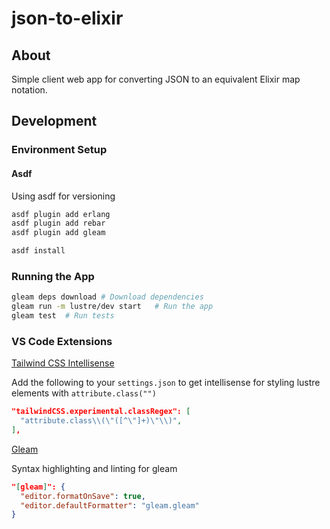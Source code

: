 # json-to-elixir

## About

Simple client web app for converting JSON to an equivalent Elixir map notation.

## Development

### Environment Setup

#### Asdf
Using asdf for versioning

```sh
asdf plugin add erlang
asdf plugin add rebar
asdf plugin add gleam

asdf install
```

### Running the App
```sh
gleam deps download # Download dependencies
gleam run -m lustre/dev start   # Run the app
gleam test  # Run tests
```

### VS Code Extensions

[Tailwind CSS Intellisense](https://marketplace.visualstudio.com/items?itemName=bradlc.vscode-tailwindcss)


Add the following to your `settings.json` to get intellisense for styling lustre elements with `attribute.class("")`

```json
"tailwindCSS.experimental.classRegex": [
  "attribute.class\\(\"([^\"]+)\"\\)",
],
```

[Gleam](https://marketplace.visualstudio.com/items?itemName=gleam.gleam)

Syntax highlighting and linting for gleam
```json
"[gleam]": {
  "editor.formatOnSave": true,
  "editor.defaultFormatter": "gleam.gleam"
}
```
